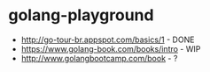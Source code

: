 # golang-playground

- http://go-tour-br.appspot.com/basics/1 - DONE
- https://www.golang-book.com/books/intro - WIP
- http://www.golangbootcamp.com/book - ?
